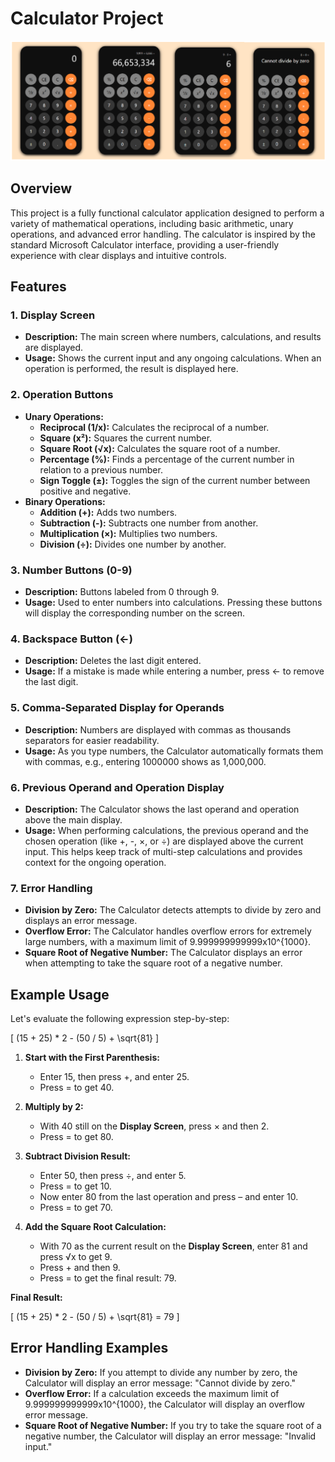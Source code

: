 # Calculator Project

![OverView](Overview.png)

## Overview

This project is a fully functional calculator application designed to perform a variety of mathematical operations, including basic arithmetic, unary operations, and advanced error handling. The calculator is inspired by the standard Microsoft Calculator interface, providing a user-friendly experience with clear displays and intuitive controls.

## Features

### 1. **Display Screen**
   - **Description:** The main screen where numbers, calculations, and results are displayed.
   - **Usage:** Shows the current input and any ongoing calculations. When an operation is performed, the result is displayed here.

### 2. **Operation Buttons**
   - **Unary Operations:**
     - **Reciprocal (1/x):** Calculates the reciprocal of a number.
     - **Square (x²):** Squares the current number.
     - **Square Root (√x):** Calculates the square root of a number.
     - **Percentage (%):** Finds a percentage of the current number in relation to a previous number.
     - **Sign Toggle (±):** Toggles the sign of the current number between positive and negative.
   - **Binary Operations:**
     - **Addition (+):** Adds two numbers.
     - **Subtraction (-):** Subtracts one number from another.
     - **Multiplication (×):** Multiplies two numbers.
     - **Division (÷):** Divides one number by another.

### 3. **Number Buttons (0-9)**
   - **Description:** Buttons labeled from 0 through 9.
   - **Usage:** Used to enter numbers into calculations. Pressing these buttons will display the corresponding number on the screen.

### 4. **Backspace Button (←)**
   - **Description:** Deletes the last digit entered.
   - **Usage:** If a mistake is made while entering a number, press ← to remove the last digit.

### 5. **Comma-Separated Display for Operands**
   - **Description:** Numbers are displayed with commas as thousands separators for easier readability.
   - **Usage:** As you type numbers, the Calculator automatically formats them with commas, e.g., entering 1000000 shows as 1,000,000.

### 6. **Previous Operand and Operation Display**
   - **Description:** The Calculator shows the last operand and operation above the main display.
   - **Usage:** When performing calculations, the previous operand and the chosen operation (like +, -, ×, or ÷) are displayed above the current input. This helps keep track of multi-step calculations and provides context for the ongoing operation.

### 7. **Error Handling**
   - **Division by Zero:** The Calculator detects attempts to divide by zero and displays an error message.
   - **Overflow Error:** The Calculator handles overflow errors for extremely large numbers, with a maximum limit of 9.999999999999x10^{1000}.
   - **Square Root of Negative Number:** The Calculator displays an error when attempting to take the square root of a negative number.

## Example Usage

Let's evaluate the following expression step-by-step:

\[
(15 + 25) * 2 - (50 / 5) + \sqrt{81}
\]

1. **Start with the First Parenthesis:**
   - Enter 15, then press +, and enter 25.
   - Press = to get 40.

2. **Multiply by 2:**
   - With 40 still on the **Display Screen**, press × and then 2.
   - Press = to get 80.

3. **Subtract Division Result:**
   - Enter 50, then press ÷, and enter 5.
   - Press = to get 10.
   - Now enter 80 from the last operation and press – and enter 10.
   - Press = to get 70.

4. **Add the Square Root Calculation:**
   - With 70 as the current result on the **Display Screen**, enter 81 and press √x to get 9.
   - Press + and then 9.
   - Press = to get the final result: 79.

**Final Result:**

\[
(15 + 25) * 2 - (50 / 5) + \sqrt{81} = 79
\]

## Error Handling Examples

- **Division by Zero:** If you attempt to divide any number by zero, the Calculator will display an error message: "Cannot divide by zero."
- **Overflow Error:** If a calculation exceeds the maximum limit of 9.999999999999x10^{1000}, the Calculator will display an overflow error message.
- **Square Root of Negative Number:** If you try to take the square root of a negative number, the Calculator will display an error message: "Invalid input."
